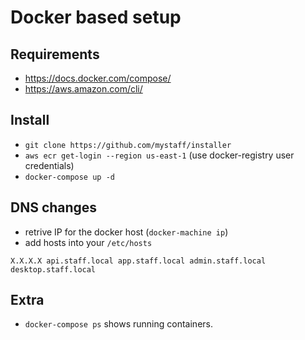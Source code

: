 # Docker based setup

## Requirements

* https://docs.docker.com/compose/
* https://aws.amazon.com/cli/


## Install 

* `git clone https://github.com/mystaff/installer`
* `aws ecr get-login --region us-east-1` (use docker-registry user credentials)
* `docker-compose up -d`


## DNS changes

* retrive IP for the docker host (`docker-machine ip`)
* add hosts into your `/etc/hosts` 

`X.X.X.X api.staff.local app.staff.local admin.staff.local desktop.staff.local`


## Extra
* `docker-compose ps` shows running containers.
